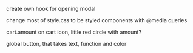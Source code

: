 create own hook for opening modal

change most of style.css to be styled components with @media queries

cart.amount on cart icon, little red circle with amount?


global button, that takes text, function and color